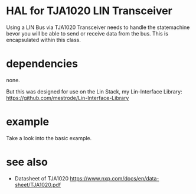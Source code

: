 # HAL for TJA1020 LIN Transceiver

Using a LIN Bus via TJA1020 Transceiver needs to handle the statemachine bevor you will be able to send or receive data from the bus.
This is encapsulated within this class.

# dependencies

none.

But this was designed for use on the Lin Stack, my Lin-Interface Library:
https://github.com/mestrode/Lin-Interface-Library

# example
Take a look into the basic example.

# see also

* Datasheet of TJA1020 https://www.nxp.com/docs/en/data-sheet/TJA1020.pdf